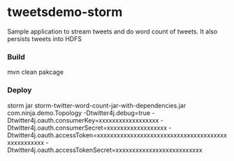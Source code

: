 # tweetsdemo-storm

Sample application to stream tweets and do word count of tweets. It also persists tweets into HDFS

### Build
mvn clean pakcage

### Deploy
storm jar storm-twitter-word-count-jar-with-dependencies.jar com.ninja.demo.Topology -Dtwitter4j.debug=true -Dtwitter4j.oauth.consumerKey=xxxxxxxxxxxxxxxxxx -Dtwitter4j.oauth.consumerSecret=xxxxxxxxxxxxxxxxxx -Dtwitter4j.oauth.accessToken=xxxxxxxxxxxxxxxxxxxxxxxxxxxxxxxxxxxxxxxxxxxxxxxxxx -Dtwitter4j.oauth.accessTokenSecret=xxxxxxxxxxxxxxxxxxxxxxxxxx
